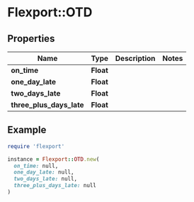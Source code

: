 # Flexport::OTD

## Properties

| Name | Type | Description | Notes |
| ---- | ---- | ----------- | ----- |
| **on_time** | **Float** |  |  |
| **one_day_late** | **Float** |  |  |
| **two_days_late** | **Float** |  |  |
| **three_plus_days_late** | **Float** |  |  |

## Example

```ruby
require 'flexport'

instance = Flexport::OTD.new(
  on_time: null,
  one_day_late: null,
  two_days_late: null,
  three_plus_days_late: null
)
```


